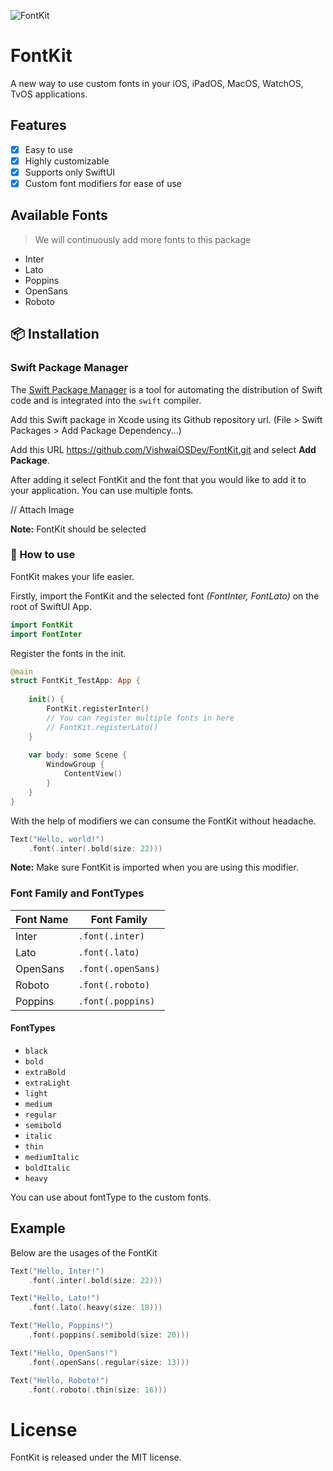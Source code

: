 
![FontKit](https://user-images.githubusercontent.com/71421776/179684793-174f1a0b-4535-4634-9b9a-2d0860377e27.png)

  

# FontKit

A new way to use custom fonts in your iOS, iPadOS, MacOS, WatchOS, TvOS applications.

  

## Features

- [x] Easy to use
- [x] Highly customizable
- [x] Supports only SwiftUI
- [X] Custom font modifiers for ease of use

## Available Fonts

> We will continuously add more fonts to this package

 - Inter
 - Lato
 - Poppins
 - OpenSans
 - Roboto
  
## 📦 Installation

### Swift Package Manager

The [Swift Package Manager](https://swift.org/package-manager/) is a tool for automating the distribution of Swift code and is integrated into the `swift` compiler.

Add this Swift package in Xcode using its Github repository url. (File > Swift Packages > Add Package Dependency...)

Add this URL https://github.com/VishwaiOSDev/FontKit.git and select **Add Package**.

After adding it select FontKit and the font that you would like to add it to your application. You can use multiple fonts.

// Attach Image

**Note:** FontKit should be selected 

### 🚀 How to use

FontKit makes your life easier.

Firstly, import the FontKit and the selected font *(FontInter, FontLato)* on the root of SwiftUI App.

```swift
import FontKit
import FontInter
```

Register the fonts in the init.

```swift
@main
struct FontKit_TestApp: App {
    
    init() {
        FontKit.registerInter()
        // You can register multiple fonts in here
        // FontKit.registerLato()
    }
    
    var body: some Scene {
        WindowGroup {
            ContentView()
        }
    }
}
```
With the help of modifiers we can consume the FontKit without headache.
```swift
Text("Hello, world!")
    .font(.inter(.bold(size: 22)))
```

**Note:** Make sure FontKit is imported when you are using this modifier.

###  Font Family and FontTypes
| Font Name | Font Family  | 
|--|--|
| Inter | ```.font(.inter)``` |
| Lato | ```.font(.lato)``` |
| OpenSans | ```.font(.openSans)```|
| Roboto | ```.font(.roboto)``` |
| Poppins | ```.font(.poppins)``` |

#### FontTypes
- ```black```
- ```bold```
- ```extraBold```
- ```extraLight```
- ```light```
- ```medium```
- ```regular```
- ```semibold```
- ```italic```
- ```thin```
- ```mediumItalic```
- ```boldItalic```
- ```heavy```

You can use about fontType to the custom fonts.

## Example
Below are the usages of the FontKit
```swift
Text("Hello, Inter!")
    .font(.inter(.bold(size: 22)))
```
```swift
Text("Hello, Lato!")
    .font(.lato(.heavy(size: 18)))
```
```swift
Text("Hello, Poppins!")
    .font(.poppins(.semibold(size: 20)))
```
```swift
Text("Hello, OpenSans!")
    .font(.openSans(.regular(size: 13)))
```
```swift
Text("Hello, Roboto!")
    .font(.roboto(.thin(size: 16)))
```

# License
FontKit is released under the MIT license.
